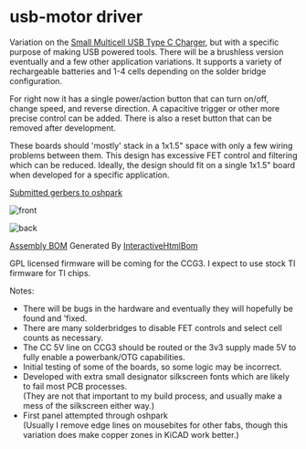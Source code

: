 # usb-motor driver
Variation on the [Small Multicell USB Type C Charger](https://hackaday.io/project/85465-small-multicell-usb-type-c-charger), but with a specific purpose of making USB powered tools.
There will be a brushless version eventually and a few other application variations.
It supports a variety of rechargeable batteries and 1-4 cells depending on the solder bridge configuration.

For right now it has a single power/action button that can turn on/off, change speed, and reverse direction.
A capacitive trigger or other more precise control can be added.
There is also a reset button that can be removed after development.

These boards should 'mostly' stack in a 1x1.5" space with only a few wiring problems between them.
This design has excessive FET control and filtering which can be reduced.
Ideally, the design should fit on a single 1x1.5" board when developed for a specific application.

[Submitted gerbers to oshpark](https://oshpark.com/shared_projects/w56T8NJs])

![front](https://644db4de3505c40a0444-327723bce298e3ff5813fb42baeefbaa.ssl.cf1.rackcdn.com/6f0ed72d1298f753c48369ac82714069.png)

![back](https://644db4de3505c40a0444-327723bce298e3ff5813fb42baeefbaa.ssl.cf1.rackcdn.com/3154c40399ff0db1fbd79461e5645df1.png)  


[Assembly BOM](http://htmlpreview.github.com/?https://github.com/FyberLabs/usb-motor/blob/master/bom/ibom.html)
Generated By [InteractiveHtmlBom](https://github.com/openscopeproject/InteractiveHtmlBom)  

GPL licensed firmware will be coming for the CCG3.  I expect to use stock TI firmware for TI chips.

Notes:
* There will be bugs in the hardware and eventually they will hopefully be found and 'fixed.
* There are many solderbridges to disable FET controls and select cell counts as necessary.
* The CC 5V line on CCG3 should be routed or the 3v3 supply made 5V to fully enable a powerbank/OTG capabilities.
* Initial testing of some of the boards, so some logic may be incorrect.
* Developed with extra small designator silkscreen fonts which are likely to fail most PCB processes.  
(They are not that important to my build process, and usually make a mess of the silkscreen either way.)
* First panel attempted through oshpark  
(Usually I remove edge lines on mousebites for other fabs, though this variation does make copper zones in KiCAD work better.)
